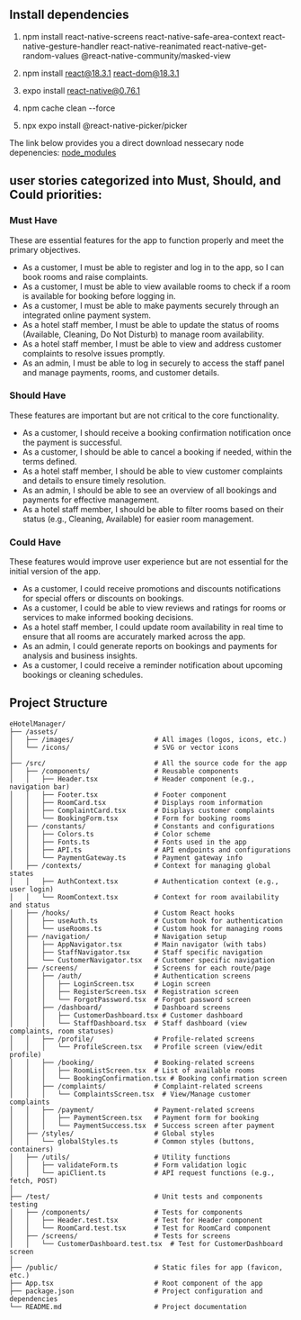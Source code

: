 ## Install dependencies

1. npm install react-native-screens react-native-safe-area-context react-native-gesture-handler react-native-reanimated react-native-get-random-values @react-native-community/masked-view

2. npm install react@18.3.1 react-dom@18.3.1

3. expo install react-native@0.76.1

4. npm cache clean --force

5. npx expo install @react-native-picker/picker

The link below provides you a direct download nessecary node depenencies:
[node_modules](https://drive.google.com/file/d/1KmrQcQ_l3TV0Vun_OpefuHidIxHbUu0v/view?usp=sharing)

## user stories categorized into Must, Should, and Could priorities:

### Must Have

These are essential features for the app to function properly and meet the primary objectives.

- As a customer, I must be able to register and log in to the app, so I can book rooms and raise complaints.
- As a customer, I must be able to view available rooms to check if a room is available for booking before logging in.
- As a customer, I must be able to make payments securely through an integrated online payment system.
- As a hotel staff member, I must be able to update the status of rooms (Available, Cleaning, Do Not Disturb) to manage room availability.
- As a hotel staff member, I must be able to view and address customer complaints to resolve issues promptly.
- As an admin, I must be able to log in securely to access the staff panel and manage payments, rooms, and customer details.

### Should Have

These features are important but are not critical to the core functionality.

- As a customer, I should receive a booking confirmation notification once the payment is successful.
- As a customer, I should be able to cancel a booking if needed, within the terms defined.
- As a hotel staff member, I should be able to view customer complaints and details to ensure timely resolution.
- As an admin, I should be able to see an overview of all bookings and payments for effective management.
- As a hotel staff member, I should be able to filter rooms based on their status (e.g., Cleaning, Available) for easier room management.

### Could Have

These features would improve user experience but are not essential for the initial version of the app.

- As a customer, I could receive promotions and discounts notifications for special offers or discounts on bookings.
- As a customer, I could be able to view reviews and ratings for rooms or services to make informed booking decisions.
- As a hotel staff member, I could update room availability in real time to ensure that all rooms are accurately marked across the app.
- As an admin, I could generate reports on bookings and payments for analysis and business insights.
- As a customer, I could receive a reminder notification about upcoming bookings or cleaning schedules.

## Project Structure

```
eHotelManager/
├── /assets/
│   ├── /images/                    # All images (logos, icons, etc.)
│   └── /icons/                     # SVG or vector icons
│
├── /src/                           # All the source code for the app
│   ├── /components/                # Reusable components
│   │   ├── Header.tsx              # Header component (e.g., navigation bar)
│   │   ├── Footer.tsx              # Footer component
│   │   ├── RoomCard.tsx            # Displays room information
│   │   ├── ComplaintCard.tsx       # Displays customer complaints
│   │   └── BookingForm.tsx         # Form for booking rooms
│   ├── /constants/                 # Constants and configurations
│   │   ├── Colors.ts               # Color scheme
│   │   ├── Fonts.ts                # Fonts used in the app
│   │   ├── API.ts                  # API endpoints and configurations
│   │   └── PaymentGateway.ts       # Payment gateway info
│   ├── /contexts/                  # Context for managing global states
│   │   ├── AuthContext.tsx         # Authentication context (e.g., user login)
│   │   └── RoomContext.tsx         # Context for room availability and status
│   ├── /hooks/                     # Custom React hooks
│   │   ├── useAuth.ts              # Custom hook for authentication
│   │   └── useRooms.ts             # Custom hook for managing rooms
│   ├── /navigation/                # Navigation setup
│   │   ├── AppNavigator.tsx        # Main navigator (with tabs)
│   │   ├── StaffNavigator.tsx      # Staff specific navigation
│   │   └── CustomerNavigator.tsx   # Customer specific navigation
│   ├── /screens/                   # Screens for each route/page
│   │   ├── /auth/                  # Authentication screens
│   │   │   ├── LoginScreen.tsx     # Login screen
│   │   │   ├── RegisterScreen.tsx  # Registration screen
│   │   │   └── ForgotPassword.tsx  # Forgot password screen
│   │   ├── /dashboard/             # Dashboard screens
│   │   │   ├── CustomerDashboard.tsx # Customer dashboard
│   │   │   └── StaffDashboard.tsx  # Staff dashboard (view complaints, room statuses)
│   │   ├── /profile/               # Profile-related screens
│   │   │   └── ProfileScreen.tsx   # Profile screen (view/edit profile)
│   │   ├── /booking/               # Booking-related screens
│   │   │   ├── RoomListScreen.tsx  # List of available rooms
│   │   │   └── BookingConfirmation.tsx # Booking confirmation screen
│   │   ├── /complaints/            # Complaint-related screens
│   │   │   └── ComplaintsScreen.tsx  # View/Manage customer complaints
│   │   ├── /payment/               # Payment-related screens
│   │   │   ├── PaymentScreen.tsx   # Payment form for booking
│   │   │   └── PaymentSuccess.tsx  # Success screen after payment
│   ├── /styles/                    # Global styles
│   │   └── globalStyles.ts         # Common styles (buttons, containers)
│   ├── /utils/                     # Utility functions
│   │   ├── validateForm.ts         # Form validation logic
│   │   └── apiClient.ts            # API request functions (e.g., fetch, POST)
│
├── /test/                          # Unit tests and components testing
│   ├── /components/                # Tests for components
│   │   ├── Header.test.tsx         # Test for Header component
│   │   └── RoomCard.test.tsx       # Test for RoomCard component
│   ├── /screens/                   # Tests for screens
│   │   └── CustomerDashboard.test.tsx  # Test for CustomerDashboard screen
│
├── /public/                        # Static files for app (favicon, etc.)
├── App.tsx                         # Root component of the app
├── package.json                    # Project configuration and dependencies
└── README.md                       # Project documentation
```

